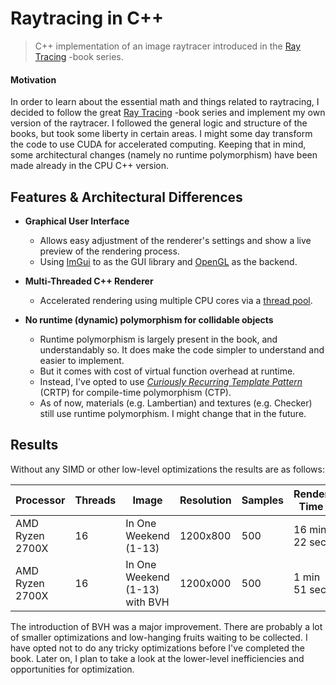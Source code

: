 # Raytracing in C++

> C++ implementation of an image raytracer introduced in
> the [Ray Tracing](https://raytracing.github.io/) -book series.

#### Motivation

In order to learn about the essential math and things related to raytracing, I
decided to follow the great [Ray Tracing](https://raytracing.github.io/) -book
series and implement my own version of the raytracer. I followed the general
logic and structure of the books, but took some liberty in certain areas. I
might some day transform the code to use CUDA for accelerated computing.
Keeping that in mind, some architectural changes (namely no runtime
polymorphism) have been made already in the CPU C++ version.

## Features & Architectural Differences

- **Graphical User Interface**
    - Allows easy adjustment of the renderer's settings and show a live preview
      of the rendering process.
    - Using [ImGui](https://github.com/ocornut/imgui) to as the GUI library
      and [OpenGL](https://www.opengl.org/) as the backend.

- **Multi-Threaded C++ Renderer**
    - Accelerated rendering using multiple CPU cores via
      a [thread pool](https://github.com/bshoshany/thread-pool).

- **No runtime (dynamic) polymorphism for collidable objects**
    - Runtime polymorphism is largely present in the book, and understandably
      so. It does make the code simpler to understand and easier to implement.
    - But it comes with cost of virtual function overhead at runtime.
    - Instead, I've opted to use [*Curiously Recurring Template
      Pattern*](https://en.wikipedia.org/wiki/Curiously_recurring_template_pattern)
      (CRTP) for compile-time polymorphism (CTP).
    - As of now, materials (e.g. Lambertian) and textures (e.g. Checker) still
      use runtime polymorphism. I might change that in the future.

## Results

Without any SIMD or other low-level optimizations the results are as follows:

| Processor       | Threads | Image                          | Resolution | Samples | Render Time   |
|-----------------|---------|--------------------------------|------------|---------|---------------|
| AMD Ryzen 2700X | 16      | In One Weekend (1-13)          | 1200x800   | 500     | 16 min 22 sec |
| AMD Ryzen 2700X | 16      | In One Weekend (1-13) with BVH | 1200x000   | 500     | 1 min 51 sec  |

The introduction of BVH was a major improvement. There are probably a lot of
smaller optimizations and low-hanging fruits waiting to be collected. I have
opted not to do any tricky optimizations before I've completed the book. Later
on, I plan to take a look at the lower-level inefficiencies and opportunities
for optimization.
